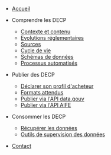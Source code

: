 
* [Accueil](./)

* Comprendre les DECP

  * [Contexte et contenu](comprendre-les-decp/contexte.md)
  * [Evolutions réglementaires](comprendre-les-decp/evolutions-reglementaires.md)
  * [Sources](comprendre-les-decp/sources.md)
  * [Cycle de vie](comprendre-les-decp/cycle-de-vie.md)
  * [Schémas de données](comprendre-les-decp/schemas.md)
  * [Processus automatisés](comprendre-les-decp/processus-et-traitements.md)

* Publier des DECP

  * [Déclarer son profil d'acheteur](publier-des-decp/declarer-son-profil.md)
  * [Formats attendus](publier-des-decp/formats.md)
  * [Publier via l'API data.gouv](publier-des-decp/via-api-data-gouv.md)
  * [Publier via l'API AIFE](publier-des-decp/via-api-aife.md)

* Consommer les DECP

  * [Récupérer les données](consommer-les-decp/recuperer-les-donnees.md)
  * [Outils de supervision des données](consommer-les-decp/supervision.md)

* [Contact](contact.md)